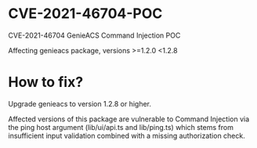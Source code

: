 # CVE-2021-46704-POC
CVE-2021-46704 GenieACS Command Injection POC

Affecting genieacs package, versions >=1.2.0 <1.2.8 

# How to fix?

Upgrade genieacs to version 1.2.8 or higher.

Affected versions of this package are vulnerable to Command Injection via the ping host argument (lib/ui/api.ts and lib/ping.ts) which stems from insufficient input validation combined with a missing authorization check.
